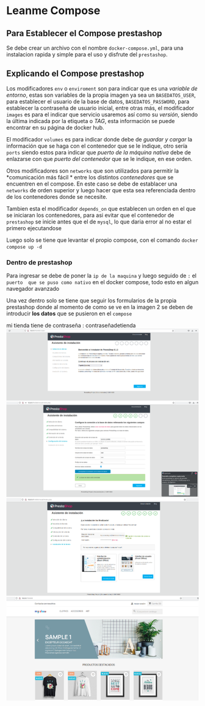 # Leanme Compose

## Para Establecer el Compose prestashop
Se debe crear un archivo con el nombre `docker-compose.yml`, para una instalacion rapida
y simple para el uso y disfrute del `prestashop`.
## Explicando el Compose prestashop
Los modificadores `env` o `enviroment` son para indicar que es 
una *variable de entorno*, estas son variables de la propia imagen ya sea 
un  `BASEDATOS_USER`, para establecer el usuario de la base de datos, 
`BASEDATOS_PASSWORD`, para establecer la contraseña de usuario inicial, entre 
otras más, el modificador `images` es para el indicar que servicio usaremos así 
como su *versión*,  siendo la última indicada por la etiqueta o *TAG*, esta 
información se puede encontrar en su página de docker hub.

El modificador `volumes` es para indicar donde debe de *guardar y cargar* la 
información que se haga con el contenedor que se le indique, otro sería `ports` 
siendo estos para indicar que *puerto de la máquina nativa* debe de enlazarse con 
que *puerto del contenedor* que se le indique, en ese orden.

Otros modificadores son `networks` que son utilizados para permitir 
la *comunicación más fácil * entre los distintos *contenedores* que 
se encuentren en el compose. En este caso se debe de establacer una `networks` de orden superior y luego hacer que esta sea referenciada dentro de los contenedores donde se necesite.

Tambien esta el modificador `depends_on` que establecen un orden en el que se iniciaran los contenedores, para asi evitar que
el contenedor de `prestashop` se inicie antes que el de `mysql`, lo que daria error al no estar el primero ejecutandose

Luego solo se tiene que levantar el propio compose, con el 
comando `docker compose up -d`

### Dentro de prestashop

Para ingresar se debe de poner la `ip de la maquina` y luego seguido de `:` el `puerto 
que se puso como nativo` en el docker compose, todo esto en algun navegador avanzado

Una vez dentro solo se tiene que seguir los formularios de la propia prestashop 
donde al momento de como se ve en la imagen 2 se deben de introducir **los datos** que se pusieron en el `compose`



mi tienda tiene de contraseña : contraseñadetienda
![No incien un imperio de Tiendas](./imagenes/prueba1.png)
![Estoy creando un imperio](./imagenes/prueba2.png)
![Llamenme empresario](./imagenes/prueba3.png)
![No Me Digas Mas imagenes](./imagenes/prueba4.png)